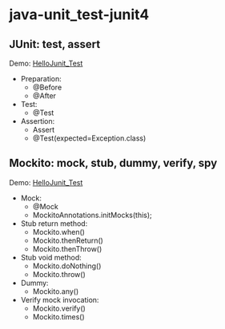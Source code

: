 # java-unit_test-junit4


## JUnit: test, assert 
Demo: [HelloJunit_Test](/src/test/java/k0/junit4/HelloJunit_Test.java)
- Preparation:
    - @Before
    - @After
- Test:
    - @Test
- Assertion:
    - Assert
    - @Test(expected=Exception.class)


##  Mockito: mock, stub, dummy, verify, spy 
Demo: [HelloJunit_Test](/src/test/java/k0/junit4/mockito/OrderBizHelper_PostgreSQLUtil_Test.java)
- Mock:
    - @Mock
    - MockitoAnnotations.initMocks(this);
- Stub return method:
    - Mockito.when()
    - Mockito.thenReturn()
    - Mockito.thenThrow()
- Stub void method:    
    - Mockito.doNothing()
    - Mockito.throw()
- Dummy:
    - Mockito.any()
- Verify mock invocation:
    - Mockito.verify()
    - Mockito.times() 
